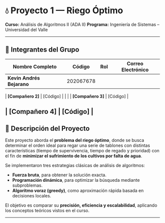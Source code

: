 

# 💧 Proyecto 1 — Riego Óptimo


**Curso:** Análisis de Algoritmos II (ADA II)
**Programa:** Ingeniería de Sistemas – Universidad del Valle

---

## 👥 Integrantes del Grupo

| Nombre Completo           | Código   | Rol                                                   | Correo Electrónico                                                                  |
| ------------------------- | -------- | ----------------------------------------------------- | ----------------------------------------------------------------------------------- |
| **Kevin Andrés Bejarano** | 202067678 |

| **[Compañero 2]**         | [Código] |                         | 
             |
| **[Compañero 3]**         | [Código] |

| **[Compañero 4]**         | [Código] |
---

## 📌 Descripción del Proyecto

Este proyecto aborda el **problema del riego óptimo**, donde se busca determinar el orden ideal para regar una serie de tablones con distintas características (tiempo de supervivencia, tiempo de regado y prioridad) con el fin de **minimizar el sufrimiento de los cultivos por falta de agua**.

Se implementaron tres estrategias clásicas de análisis de algoritmos:

* **Fuerza bruta**, para obtener la solución exacta.
* **Programación dinámica**, para optimizar la búsqueda mediante subproblemas.
* **Algoritmo voraz (greedy)**, como aproximación rápida basada en decisiones locales.

El objetivo es comparar su **precisión, eficiencia y escalabilidad**, aplicando los conceptos teóricos vistos en el curso.

---
